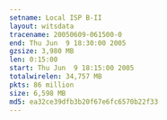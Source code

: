 ```yaml
---
setname: Local ISP B-II
layout: witsdata
tracename: 20050609-061500-0
end: Thu Jun  9 18:30:00 2005
gzsize: 3,980 MB
len: 0:15:00
start: Thu Jun  9 18:15:00 2005
totalwirelen: 34,757 MB
pkts: 86 million
size: 6,598 MB
md5: ea32ce39dfb3b20f67e6fc6570b22f33
---
```

